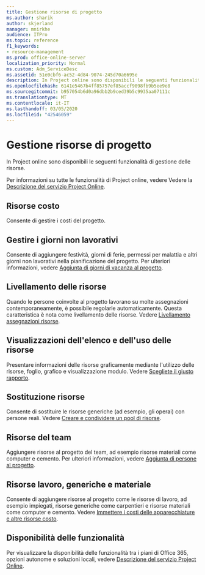 ```yaml
---
title: Gestione risorse di progetto
ms.author: sharik
author: skjerland
manager: mnirkhe
audience: ITPro
ms.topic: reference
f1_keywords:
- resource-management
ms.prod: office-online-server
localization_priority: Normal
ms.custom: Adm_ServiceDesc
ms.assetid: 51e0cbf6-ac52-4d84-9074-245d70a6695e
description: In Project online sono disponibili le seguenti funzionalità di gestione delle risorse.
ms.openlocfilehash: 6141e5467b4ff85757ef85accf9098fb9b5ee9e8
ms.sourcegitcommit: b957054b6d0a96dbb2b9ced39b5c9935aa07111c
ms.translationtype: MT
ms.contentlocale: it-IT
ms.lasthandoff: 03/05/2020
ms.locfileid: "42546059"
---
```

# <a name="project-resource-management"></a>Gestione risorse di progetto

In Project online sono disponibili le seguenti funzionalità di gestione delle risorse.
  
Per informazioni su tutte le funzionalità di Project online, vedere Vedere la [Descrizione del servizio Project Online](project-online-service-description.md).
  
## <a name="cost-resources"></a>Risorse costo

Consente di gestire i costi del progetto.
  
## <a name="manage-nonworking-time"></a>Gestire i giorni non lavorativi

Consente di aggiungere festività, giorni di ferie, permessi per malattia e altri giorni non lavorativi nella pianificazione del progetto. Per ulteriori informazioni, vedere [Aggiunta di giorni di vacanza al progetto](https://go.microsoft.com/fwlink/p/?LinkId=271337).
  
## <a name="resource-leveling"></a>Livellamento delle risorse

Quando le persone coinvolte al progetto lavorano su molte assegnazioni contemporaneamente, è possibile regolarle automaticamente. Questa caratteristica è nota come livellamento delle risorse. Vedere [Livellamento assegnazioni risorse](https://go.microsoft.com/fwlink/p/?LinkId=271348).
  
## <a name="resource-sheet-and-usage-views"></a>Visualizzazioni dell'elenco e dell'uso delle risorse

Presentare informazioni delle risorse graficamente mediante l'utilizzo delle risorse, foglio, grafico e visualizzazione modulo. Vedere [Scegliete il giusto rapporto](https://go.microsoft.com/fwlink/?LinkId=402920).
  
## <a name="resource-substitution"></a>Sostituzione risorse

Consente di sostituire le risorse generiche (ad esempio, gli operai) con persone reali. Vedere [Creare e condividere un pool di risorse](https://go.microsoft.com/fwlink/?LinkId=402921).
  
## <a name="team-resources"></a>Risorse del team

Aggiungere risorse al progetto del team, ad esempio risorse materiali come computer e cemento. Per ulteriori informazioni, vedere [Aggiunta di persone al progetto](https://go.microsoft.com/fwlink/p/?LinkId=271347).
  
## <a name="work-generic-and-material-resources"></a>Risorse lavoro, generiche e materiale

Consente di aggiungere risorse al progetto come le risorse di lavoro, ad esempio impiegati, risorse generiche come carpentieri e risorse materiali come computer e cemento. Vedere [Immettere i costi delle apparecchiature e altre risorse costo](https://go.microsoft.com/fwlink/?LinkId=402922).
  
## <a name="feature-availability"></a>Disponibilità delle funzionalità

Per visualizzare la disponibilità delle funzionalità tra i piani di Office 365, opzioni autonome e soluzioni locali, vedere [Descrizione del servizio Project Online](project-online-service-description.md).
  

